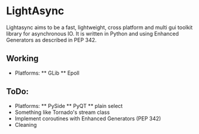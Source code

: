 # LightAsync
Lightasync aims to be a fast, lightweight, cross platform and multi gui toolkit
library for asynchronous IO. It is written in Python and using Enhanced
Generators as described in PEP 342.

## Working
 * Platforms:
 ** GLib
 ** Epoll

## ToDo: 
 * Platforms:
 ** PySide
 ** PyQT
 ** plain select
 * Something like Tornado's stream class
 * Implement coroutines with Enhanced Generators (PEP 342)
 * Cleaning